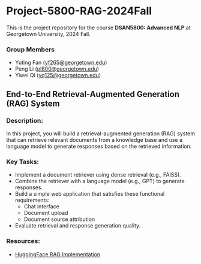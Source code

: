 # Project-5800-RAG-2024Fall

This is the project repository for the course **DSAN5800: Advanced NLP** at Georgetown University, 2024 Fall.

### Group Members
- Yuting Fan ([yf265@georgetown.edu](mailto:yf265@georgetown.edu))
- Peng Li ([pl800@georgetown.edu](mailto:pl800@georgetown.edu))
- Yiwei Qi ([yq125@georgetown.edu](mailto:yq125@georgetown.edu))


## End-to-End Retrieval-Augmented Generation (RAG) System

### Description:

In this project, you will build a retrieval-augmented generation (RAG) system that can retrieve relevant documents from a knowledge base and use a language model to generate responses based on the retrieved information.

### Key Tasks:

- Implement a document retriever using dense retrieval (e.g., FAISS).
- Combine the retriever with a language model (e.g., GPT) to generate responses.
- Build a simple web application that satisfies these functional requirements:
  - Chat interface
  - Document upload
  - Document source attribution
- Evaluate retrieval and response generation quality.

### Resources:

- [HuggingFace RAG Implementation](https://huggingface.co/docs/transformers/model_doc/rag)
